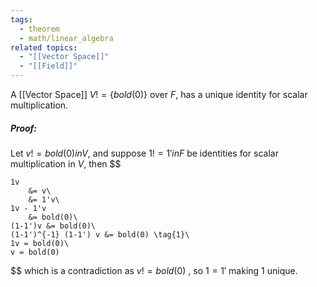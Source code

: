 ```yaml
---
tags:
  - theorem
  - math/linear_algebra
related topics:
  - "[[Vector Space]]"
  - "[[Field]]"
---
```

A [[Vector Space]] $V !=\{ bold(0)\}$ over $F$, has a unique identity for scalar multiplication.

##### Proof:
Let $v != bold(0) in V$, and suppose $1 != 1' in F$ be identities for scalar multiplication in $V$, then
$$

	1v 
		&= v\
		&= 1'v\
	1v - 1'v
		&= bold(0)\
	(1-1')v &= bold(0)\
	(1-1')^{-1} (1-1') v &= bold(0) \tag{1}\
	1v = bold(0)\
	v = bold(0)

$$
which is a contradiction as $v != bold(0)$ , so $1=1'$ making $1$ unique.
[^1]: by [[Uniqueness of additive inverse in Fields]] and [[Multiplication by 0 (vector)]].